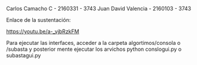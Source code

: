 Carlos Camacho C - 2160331 - 3743
Juan David Valencia - 2160103 - 3743

Enlace de la sustentación:

https://youtu.be/a-_vjbRzkFM

Para ejecutar las interfaces, acceder a la carpeta algortimos/consola o /subasta y posterior mente ejecutar los arvichos python conslogui.py o subastagui.py
